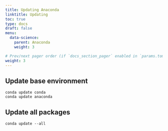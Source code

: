 ```yaml
---
title: Updating Anaconda
linktitle: Updating
toc: true
type: docs
draft: false
menu:
  data-science:
    parent: Anaconda
    weight: 3

# Prev/next pager order (if `docs_section_pager` enabled in `params.toml`)
weight: 3
---
```


## Update base environment

```
conda update conda
conda update anaconda
```

## Update all packages

```
conda update --all
```
